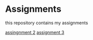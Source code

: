 # Assignments
this repository contains my assignments

[assingnment 2](https://github.com/Mitchelvanrooij2799/Assigments/blob/master/assignment2.ipynb)
[assignment 3](https://github.com/Mitchelvanrooij2799/Assigments/blob/master/assignment3.ipynb)
